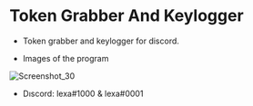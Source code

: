 # Token Grabber And Keylogger

- Token grabber and keylogger for discord.

- Images of the program

![Screenshot_30](https://user-images.githubusercontent.com/108696458/205451500-601223da-9dd1-418a-9d9c-9938098305ef.png)

- Dıscord: lexa#1000 & lexa#0001
